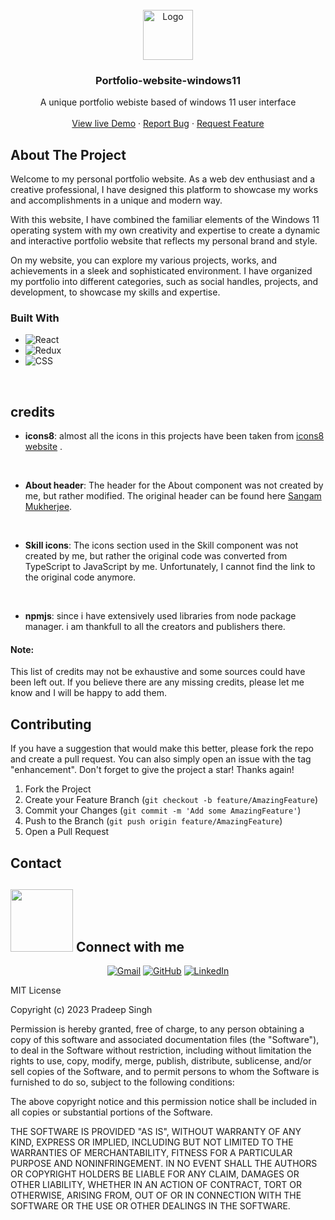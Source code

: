 

<!-- PROJECT LOGO --> 
<br /> 
<div align="center"> 
  <a href="https://github.com/othneildrew/Best-README-Template">
    <img src="https://user-images.githubusercontent.com/91087103/229338758-b28f8012-3ac9-4cd6-a9a1-d38128bbd3ff.png" alt="Logo" width="80" height="80">
  </a>

  <h3 align="center">Portfolio-website-windows11</h3>

  <p align="center">
    A unique portfolio webiste based of windows 11 user interface
    <br />
    <br />
    <a href="https://pradeeps.me">View live Demo</a>
    ·
    <a href="https://form.typeform.com/to/J29jkJOT">Report Bug</a>
    ·
    <a href="https://form.typeform.com/to/J29jkJOT">Request Feature</a>
  </p>
</div>





<!-- ABOUT THE PROJECT --> 
## About The Project

Welcome to my personal portfolio website. As a web dev enthusiast and a creative professional, I have designed this platform to showcase my works and accomplishments in a unique and modern way.

With this website, I have combined the familiar elements of the Windows 11 operating system with my own creativity and expertise to create a dynamic and interactive portfolio website that reflects my personal brand and style.

On my website, you can explore my various projects, works, and achievements in a sleek and sophisticated environment. I have organized my portfolio into different categories, such as social handles, projects, and development, to showcase my skills and expertise.



### Built With

* ![React][React.js]
* ![Redux][Redux.js]
* ![CSS][CSS.js]

[React.js]: https://img.shields.io/badge/-React-61DAFB?style=flat-square&logo=React&logoColor=white
[Redux.js]: https://img.shields.io/badge/-Redux-764ABC?style=flat-square&logo=Redux&logoColor=white
[CSS.js]: https://img.shields.io/badge/-CSS3-1572B6?style=flat-square&logo=CSS3&logoColor=white



<br/>



## credits

*  **icons8**: almost all the icons in this projects have been taken from [icons8 website](https://icons8.com/) .

<br/>

* **About header**: The header for the About component was not created by me, but rather modified. The original header can be found here [Sangam Mukherjee](https://github.com/sangammukherjee).

<br/>

* **Skill icons**: The icons section used in the Skill component was not created by me, but rather the original code was converted from TypeScript to JavaScript by me. Unfortunately, I cannot find the link to the original code anymore.

<br/>

* **npmjs**: since i have extensively used libraries from node package manager. i am thankfull to all the creators and publishers there.

#### Note: 
This list of credits may not be exhaustive and some sources could have been left out. If you believe there are any missing credits, please let me know and I will be happy to add them.









<!-- CONTRIBUTING -->
## Contributing

If you have a suggestion that would make this better, please fork the repo and create a pull request. You can also simply open an issue with the tag "enhancement".
Don't forget to give the project a star! Thanks again!

1. Fork the Project
2. Create your Feature Branch (`git checkout -b feature/AmazingFeature`)
3. Commit your Changes (`git commit -m 'Add some AmazingFeature'`)
4. Push to the Branch (`git push origin feature/AmazingFeature`)
5. Open a Pull Request




<!-- CONTACT -->
## Contact

## <picture> <img src="https://github.com/7oSkaaa/7oSkaaa/blob/main/Images/Connect-with-me.gif?raw=true" width="100px"> </picture> Connect with me
<p align="center">
	<a href="mailto:pradeepsi2120032@gamil.com"><img img src="https://img.shields.io/badge/gmail-%23EA4335.svg?style=plastic&logo=gmail&logoColor=white" alt="Gmail"/></a>
	<a href="https://github.com/pydeep9026"><img src="https://img.shields.io/badge/github-%23181717.svg?style=plastic&logo=github&logoColor=white" alt="GitHub"/></a>
	<a href="https://www.linkedin.com/in/pradeep-singh-b57881207/"><img src="https://img.shields.io/badge/linkedin-%230A66C2.svg?style=plastic&logo=linkedin&logoColor=white" alt="LinkedIn"/></a>
</p>






MIT License

Copyright (c) 2023 Pradeep Singh

Permission is hereby granted, free of charge, to any person obtaining a copy of this software and associated documentation files (the "Software"), to deal in the Software without restriction, including without limitation the rights to use, copy, modify, merge, publish, distribute, sublicense, and/or sell copies of the Software, and to permit persons to whom the Software is furnished to do so, subject to the following conditions:

The above copyright notice and this permission notice shall be included in all copies or substantial portions of the Software.

THE SOFTWARE IS PROVIDED "AS IS", WITHOUT WARRANTY OF ANY KIND, EXPRESS OR IMPLIED, INCLUDING BUT NOT LIMITED TO THE WARRANTIES OF MERCHANTABILITY, FITNESS FOR A PARTICULAR PURPOSE AND NONINFRINGEMENT. IN NO EVENT SHALL THE AUTHORS OR COPYRIGHT HOLDERS BE LIABLE FOR ANY CLAIM, DAMAGES OR OTHER LIABILITY, WHETHER IN AN ACTION OF CONTRACT, TORT OR OTHERWISE, ARISING FROM, OUT OF OR IN CONNECTION WITH THE SOFTWARE OR THE USE OR OTHER DEALINGS IN THE SOFTWARE.

